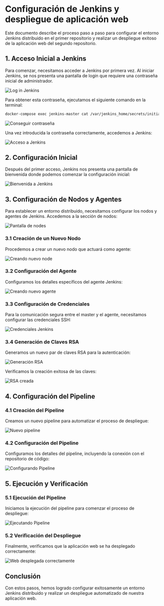 # Configuración de Jenkins y despliegue de aplicación web

Este documento describe el proceso paso a paso para configurar el entorno Jenkins distribuido en el primer repositorio y realizar un despliegue exitoso de la aplicación web del segundo repositorio.

## 1. Acceso Inicial a Jenkins

Para comenzar, necesitamos acceder a Jenkins por primera vez. Al iniciar Jenkins, se nos presenta una pantalla de login que requiere una contraseña inicial de administrador.

![Log in Jenkins](https://github.com/user-attachments/assets/835b6c7b-6692-4276-925f-d69458e4fbac)

Para obtener esta contraseña, ejecutamos el siguiente comando en la terminal:

```bash
docker-compose exec jenkins-master cat /var/jenkins_home/secrets/initialAdminPassword
```

![Conseguir contraseña](https://github.com/user-attachments/assets/a030d503-4b6c-4c56-a12e-c64b83dfbfe8)


Una vez introducida la contraseña correctamente, accedemos a Jenkins:

![Acceso a Jenkins](https://github.com/user-attachments/assets/02c8d000-ceb5-4a8e-b71d-72e68482e76c)


## 2. Configuración Inicial

Después del primer acceso, Jenkins nos presenta una pantalla de bienvenida donde podemos comenzar la configuración inicial:

![Bienvenida a Jenkins](https://github.com/user-attachments/assets/c1954917-5560-4e3e-99b0-cc06884e862e)


## 3. Configuración de Nodos y Agentes

Para establecer un entorno distribuido, necesitamos configurar los nodos y agentes de Jenkins. Accedemos a la sección de nodos:

![Pantalla de nodes](https://github.com/user-attachments/assets/d5903d94-eda3-4945-a662-b4312304021f)


### 3.1 Creación de un Nuevo Nodo

Procedemos a crear un nuevo nodo que actuará como agente:

![Creando nuevo node](https://github.com/user-attachments/assets/eb910cf8-2908-4b57-b565-5b65416462b6)


### 3.2 Configuración del Agente

Configuramos los detalles específicos del agente Jenkins:

![Creando nuevo agente](https://github.com/user-attachments/assets/d8b7e0cf-c99b-4bd4-95a0-559d58a980ac)


### 3.3 Configuración de Credenciales

Para la comunicación segura entre el master y el agente, necesitamos configurar las credenciales SSH:

![Credenciales Jenkins](https://github.com/user-attachments/assets/ba19ced3-b366-4ab7-a907-9b4ecacfc252)


### 3.4 Generación de Claves RSA

Generamos un nuevo par de claves RSA para la autenticación:

![Generación RSA](https://github.com/user-attachments/assets/c6db3248-5f47-4a0e-a6a9-05357d996e2b)



Verificamos la creación exitosa de las claves:

![RSA creada](https://github.com/user-attachments/assets/0e00d3cb-3555-4836-a072-ca09bfdac81a)


## 4. Configuración del Pipeline

### 4.1 Creación del Pipeline

Creamos un nuevo pipeline para automatizar el proceso de despliegue:

![Nuevo pipeline](https://github.com/user-attachments/assets/036e102f-3efc-4316-9573-2d34bbe26a43)



### 4.2 Configuración del Pipeline

Configuramos los detalles del pipeline, incluyendo la conexión con el repositorio de código:

![Configurando Pipeline](https://github.com/user-attachments/assets/3a655d76-4670-4457-ac5f-d3599aed1e67)


## 5. Ejecución y Verificación

### 5.1 Ejecución del Pipeline

Iniciamos la ejecución del pipeline para comenzar el proceso de despliegue:

![Ejecutando Pipeline](https://github.com/user-attachments/assets/ed394467-8f9e-4af7-950b-d1301c3d011f)

### 5.2 Verificación del Despliegue

Finalmente, verificamos que la aplicación web se ha desplegado correctamente:

![Web desplegada correctamente](https://github.com/user-attachments/assets/29e0e297-eec0-4e0d-aa37-bd9e919b5c7d)


## Conclusión

Con estos pasos, hemos logrado configurar exitosamente un entorno Jenkins distribuido y realizar un despliegue automatizado de nuestra aplicación web.

